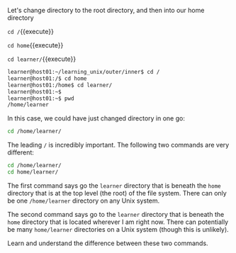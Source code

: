 
Let's change directory to the root directory, and then into our home directory

`cd /`{{execute}}

`cd home`{{execute}}

`cd learner/`{{execute}}


```bash
learner@host01:~/learning_unix/outer/inner$ cd /
learner@host01:/$ cd home
learner@host01:/home$ cd learner/
learner@host01:~$
learner@host01:~$ pwd
/home/learner
```

In this case, we could have just changed directory in one go:

```bash
cd /home/learner/
```

The leading `/` is incredibly important. The following two commands are very different:

```bash
cd /home/learner/
cd home/learner/
```

The first command says go the `learner` directory that is beneath the `home` directory that is at the top level (the root) of the file system. There can only be one `/home/learner` directory on any Unix system.

The second command says go to the `learner` directory that is beneath the `home` directory that is located wherever I am right now. There can potentially be many `home/learner` directories on a Unix system (though this is unlikely).

Learn and understand the difference between these two commands.
